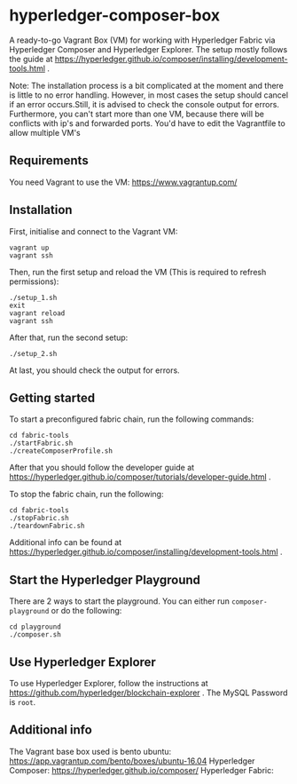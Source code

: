 # hyperledger-composer-box
A ready-to-go Vagrant Box (VM) for working with Hyperledger Fabric via Hyperledger Composer and Hyperledger Explorer. The setup mostly follows the guide at https://hyperledger.github.io/composer/installing/development-tools.html .

Note: The installation process is a bit complicated at the moment and there is little to no error handling. However, 
in most cases the setup should cancel if an error occurs.Still, it is advised to check the console output for errors.
Furthermore, you can't start more than one VM, because there will be conflicts with ip's and forwarded ports. You'd have to 
edit the Vagrantfile to allow multiple VM's

## Requirements
You need Vagrant to use the VM: https://www.vagrantup.com/

## Installation
First, initialise and connect to the Vagrant VM:
```
vagrant up
vagrant ssh
```

Then, run the first setup and reload the VM (This is required to refresh permissions):
```
./setup_1.sh
exit
vagrant reload
vagrant ssh
```

After that, run the second setup:
```
./setup_2.sh
```

At last, you should check the output for errors.

## Getting started
To start a preconfigured fabric chain, run the following commands:
```
cd fabric-tools
./startFabric.sh
./createComposerProfile.sh
```

After that you should follow the developer guide at https://hyperledger.github.io/composer/tutorials/developer-guide.html .

To stop the fabric chain, run the following:
```
cd fabric-tools
./stopFabric.sh
./teardownFabric.sh
```

Additional info can be found at https://hyperledger.github.io/composer/installing/development-tools.html .


## Start the Hyperledger Playground
There are 2 ways to start the playground. You can either run `composer-playground` or do the following: 
```
cd playground
./composer.sh
```

## Use Hyperledger Explorer
To use Hyperledger Explorer, follow the instructions at https://github.com/hyperledger/blockchain-explorer .
The MySQL Password is `root`.

## Additional info
The Vagrant base box used is bento ubuntu: https://app.vagrantup.com/bento/boxes/ubuntu-16.04
Hyperledger Composer: https://hyperledger.github.io/composer/
Hyperledger Fabric: 

